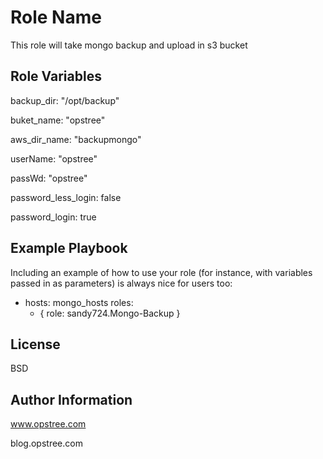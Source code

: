 Role Name
=========

 This role will take mongo backup and upload in s3 bucket


Role Variables
--------------
backup_dir: "/opt/backup"

buket_name: "opstree"

aws_dir_name: "backupmongo"

userName: "opstree"

passWd: "opstree"

password_less_login: false

password_login: true

Example Playbook
----------------

Including an example of how to use your role (for instance, with variables passed in as parameters) is always nice for users too:

 - hosts: mongo_hosts
   roles:
    - { role: sandy724.Mongo-Backup }

License
-------

BSD

Author Information
------------------
www.opstree.com

blog.opstree.com


